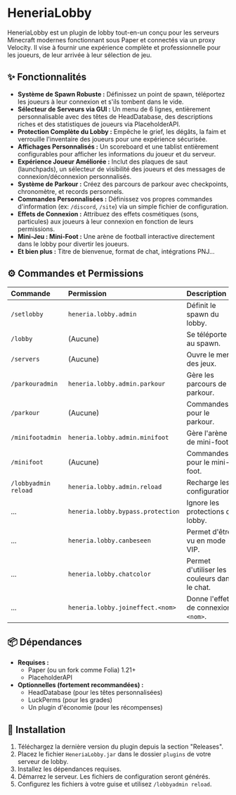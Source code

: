 # HeneriaLobby

HeneriaLobby est un plugin de lobby tout-en-un conçu pour les serveurs Minecraft modernes fonctionnant sous Paper et connectés via un proxy Velocity. Il vise à fournir une expérience complète et professionnelle pour les joueurs, de leur arrivée à leur sélection de jeu.

## ✨ Fonctionnalités

* **Système de Spawn Robuste :** Définissez un point de spawn, téléportez les joueurs à leur connexion et s'ils tombent dans le vide.
* **Sélecteur de Serveurs via GUI :** Un menu de 6 lignes, entièrement personnalisable avec des têtes de HeadDatabase, des descriptions riches et des statistiques de joueurs via PlaceholderAPI.
* **Protection Complète du Lobby :** Empêche le grief, les dégâts, la faim et verrouille l'inventaire des joueurs pour une expérience sécurisée.
* **Affichages Personnalisés :** Un scoreboard et une tablist entièrement configurables pour afficher les informations du joueur et du serveur.
* **Expérience Joueur Améliorée :** Inclut des plaques de saut (launchpads), un sélecteur de visibilité des joueurs et des messages de connexion/déconnexion personnalisés.
* **Système de Parkour :** Créez des parcours de parkour avec checkpoints, chronomètre, et records personnels.
* **Commandes Personnalisées :** Définissez vos propres commandes d'information (ex: `/discord`, `/site`) via un simple fichier de configuration.
* **Effets de Connexion :** Attribuez des effets cosmétiques (sons, particules) aux joueurs à leur connexion en fonction de leurs permissions.
* **Mini-Jeu : Mini-Foot :** Une arène de football interactive directement dans le lobby pour divertir les joueurs.
* **Et bien plus :** Titre de bienvenue, format de chat, intégrations PNJ...

## ⚙️ Commandes et Permissions

| Commande | Permission | Description |
| :--- | :--- | :--- |
| `/setlobby` | `heneria.lobby.admin` | Définit le spawn du lobby. |
| `/lobby` | (Aucune) | Se téléporte au spawn. |
| `/servers` | (Aucune) | Ouvre le menu des jeux. |
| `/parkouradmin` | `heneria.lobby.admin.parkour` | Gère les parcours de parkour. |
| `/parkour` | (Aucune) | Commandes pour le parkour. |
| `/minifootadmin`| `heneria.lobby.admin.minifoot` | Gère l'arène de mini-foot. |
| `/minifoot` | (Aucune) | Commandes pour le mini-foot. |
| `/lobbyadmin reload` | `heneria.lobby.admin.reload` | Recharge les configurations. |
| ... | `heneria.lobby.bypass.protection` | Ignore les protections du lobby. |
| ... | `heneria.lobby.canbeseen` | Permet d'être vu en mode VIP. |
| ... | `heneria.lobby.chatcolor` | Permet d'utiliser les couleurs dans le chat. |
| ... | `heneria.lobby.joineffect.<nom>` | Donne l'effet de connexion `<nom>`. |

## 📦 Dépendances

* **Requises :**
    * Paper (ou un fork comme Folia) 1.21+
    * PlaceholderAPI
* **Optionnelles (fortement recommandées) :**
    * HeadDatabase (pour les têtes personnalisées)
    * LuckPerms (pour les grades)
    * Un plugin d'économie (pour les récompenses)

## 🔧 Installation

1.  Téléchargez la dernière version du plugin depuis la section "Releases".
2.  Placez le fichier `HeneriaLobby.jar` dans le dossier `plugins` de votre serveur de lobby.
3.  Installez les dépendances requises.
4.  Démarrez le serveur. Les fichiers de configuration seront générés.
5.  Configurez les fichiers à votre guise et utilisez `/lobbyadmin reload`.

